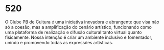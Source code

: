 # 520
O Clube PB de Cultura é uma iniciativa inovadora e abrangente que visa não só a coesão, mas a amplificação do cenário artístico, funcionando como uma plataforma de realização e difusão cultural tanto virtual quanto fisicamente. Nossa intenção é criar um ambiente inclusivo e fomentador, unindo e promovendo todas as expressões artísticas.
